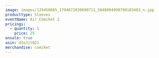 ```yaml
---
image: images/129450685_1794672030690711_5848894998790103403_n.jpg
producttype: Sleeves
eventName: Air Comiket 2
pricings:
  - quantity: 1
    price: 25
onsale: true
asin: dIoJjtQ2i
merchandise: comiket
---
```


